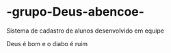 # -grupo-Deus-abencoe-

Sistema de cadastro de alunos desenvolvido em equipe

Deus é bom e o diabo é ruim
